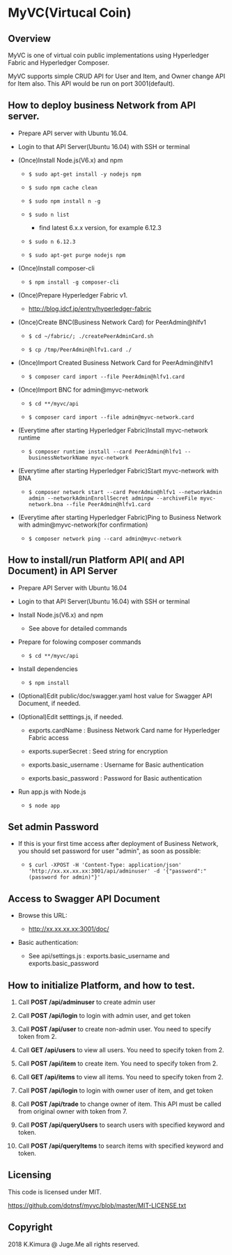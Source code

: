 # MyVC(Virtucal Coin)

## Overview

MyVC is one of virtual coin public implementations using Hyperledger Fabric and Hyperledger Composer.

MyVC supports simple CRUD API for User and Item, and Owner change API for Item also. This API would be run on port 3001(default).

## How to deploy business Network from API server.

- Prepare API server with Ubuntu 16.04.

- Login to that API Server(Ubuntu 16.04) with SSH or terminal

- (Once)Install Node.js(V6.x) and npm

    - `$ sudo apt-get install -y nodejs npm`

    - `$ sudo npm cache clean`

    - `$ sudo npm install n -g`

    - `$ sudo n list`

        - find latest 6.x.x version, for example 6.12.3

    - `$ sudo n 6.12.3`

    - `$ sudo apt-get purge nodejs npm`

- (Once)Install composer-cli

    - `$ npm install -g composer-cli`

- (Once)Prepare Hyperledger Fabric v1.

    - http://blog.idcf.jp/entry/hyperledger-fabric

- (Once)Create BNC(Business Network Card) for PeerAdmin@hlfv1

    - `$ cd ~/fabric/; ./createPeerAdminCard.sh`

    - `$ cp /tmp/PeerAdmin@hlfv1.card ./`

- (Once)Import Created Business Network Card for PeerAdmin@hlfv1

    - `$ composer card import --file PeerAdmin@hlfv1.card`

- (Once)Import BNC for admin@myvc-network

    - `$ cd **/myvc/api`

    - `$ composer card import --file admin@myvc-network.card`

- (Everytime after starting Hyperledger Fabric)Install myvc-network runtime

    - `$ composer runtime install --card PeerAdmin@hlfv1 --businessNetworkName myvc-network`

- (Everytime after starting Hyperledger Fabric)Start myvc-network with BNA

    - `$ composer network start --card PeerAdmin@hlfv1 --networkAdmin admin --networkAdminEnrollSecret adminpw --archiveFile myvc-network.bna --file PeerAdmin@hlfv1.card`

- (Everytime after starting Hyperledger Fabric)Ping to Business Network with admin@myvc-network(for confirmation)

    - `$ composer network ping --card admin@myvc-network`

## How to install/run Platform API( and API Document) in API Server

- Prepare API Server with Ubuntu 16.04

- Login to that API Server(Ubuntu 16.04) with SSH or terminal

- Install Node.js(V6.x) and npm

    - See above for detailed commands

- Prepare for folowing composer commands

    - `$ cd **/myvc/api`

- Install dependencies

    - `$ npm install`

- (Optional)Edit public/doc/swagger.yaml host value for Swagger API Document, if needed.

- (Optional)Edit setttings.js, if needed.

    - exports.cardName : Business Network Card name for Hyperledger Fabric access

    - exports.superSecret : Seed string for encryption

    - exports.basic_username : Username for Basic authentication

    - exports.basic_password : Password for Basic authentication

- Run app.js with Node.js

    - `$ node app`

## Set admin Password

- If this is your first time access after deployment of Business Network, you should set password for user "admin", as soon as possible:

    - `$ curl -XPOST -H 'Content-Type: application/json' 'http://xx.xx.xx.xx:3001/api/adminuser' -d '{"password":"(password for admin)"}'`

## Access to Swagger API Document

- Browse this URL:

    - http://xx.xx.xx.xx:3001/doc/

- Basic authentication:

    - See api/settings.js : exports.basic_username and exports.basic_password

## How to initialize Platform, and how to test.

1. Call **POST /api/adminuser** to create admin user

2. Call **POST /api/login** to login with admin user, and get token

3. Call **POST /api/user** to create non-admin user. You need to specify token from 2.

4. Call **GET /api/users** to view all users. You need to specify token from 2.

5. Call **POST /api/item** to create item. You need to specify token from 2.

6. Call **GET /api/items** to view all items. You need to specify token from 2.

7. Call **POST /api/login** to login with owner user of item, and get token

8. Call **POST /api/trade** to change owner of item. This API must be called from original owner with token from 7.

9. Call **POST /api/queryUsers** to search users with specified keyword and token.

10. Call **POST /api/queryItems** to search items with specified keyword and token.

## Licensing

This code is licensed under MIT.

https://github.com/dotnsf/myvc/blob/master/MIT-LICENSE.txt

## Copyright

2018 K.Kimura @ Juge.Me all rights reserved.
